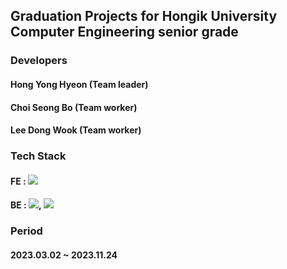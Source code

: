 ## Graduation Projects for Hongik University Computer Engineering senior grade

<h3>Developers</h3>
<h4>Hong Yong Hyeon (Team leader)</h4>
<h4>Choi Seong Bo (Team worker)</h4>
<h4>Lee Dong Wook (Team worker)</h4>

<h3>Tech Stack</h3>
<h4>FE : <img src = "https://img.shields.io/badge/React-0066CC?style=flat-square&logo=React&logoColor=white"/></h4>
<h4>BE : <img src = "https://img.shields.io/badge/SpringBoot-66FF66?style=flat-square&logo=SpringBoot&logoColor=white"/>, <img src = "https://img.shields.io/badge/Postgresql-FF9999?style=flat-square&logo=Postgresql&logoColor=black"/></h4>

<h3>Period</h3>
<h4>2023.03.02 ~ 2023.11.24</h4>

<!--

**Here are some ideas to get you started:**

🙋‍♀️ A short introduction - what is your organization all about?
🌈 Contribution guidelines - how can the community get involved?
👩‍💻 Useful resources - where can the community find your docs? Is there anything else the community should know?
🍿 Fun facts - what does your team eat for breakfast?
🧙 Remember, you can do mighty things with the power of [Markdown](https://docs.github.com/github/writing-on-github/getting-started-with-writing-and-formatting-on-github/basic-writing-and-formatting-syntax)
-->
